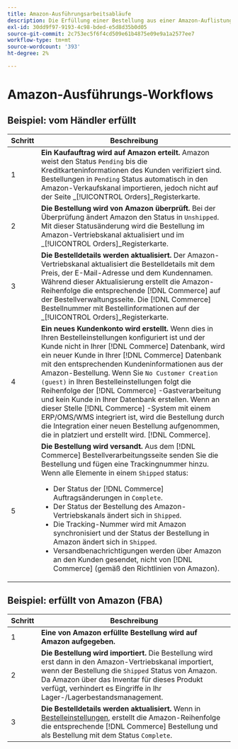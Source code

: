 ```yaml
---
title: Amazon-Ausführungsarbeitsabläufe
description: Die Erfüllung einer Bestellung aus einer Amazon-Auflistung folgt einer bestimmten Sequenz von der Auftragseinsendung bis zum Versand.
exl-id: 30dd9f97-9193-4c98-bded-e5d8d35b0d05
source-git-commit: 2c753ec5f6f4cd509e61b4875e09e9a1a2577ee7
workflow-type: tm+mt
source-wordcount: '393'
ht-degree: 2%

---
```


# Amazon-Ausführungs-Workflows

## Beispiel: vom Händler erfüllt

| Schritt | Beschreibung |
|----|----|
| 1 | **Ein Kaufauftrag wird auf Amazon erteilt.** Amazon weist den Status `Pending` bis die Kreditkarteninformationen des Kunden verifiziert sind. Bestellungen in `Pending` Status automatisch in den Amazon-Verkaufskanal importieren, jedoch nicht auf der Seite _[!UICONTROL Orders]_Registerkarte. |
| 2 | **Die Bestellung wird von Amazon überprüft.** Bei der Überprüfung ändert Amazon den Status in `Unshipped`. Mit dieser Statusänderung wird die Bestellung im Amazon-Vertriebskanal aktualisiert und im _[!UICONTROL Orders]_Registerkarte. |
| 3 | **Die Bestelldetails werden aktualisiert.** Der Amazon-Vertriebskanal aktualisiert die Bestelldetails mit dem Preis, der E-Mail-Adresse und dem Kundennamen. Während dieser Aktualisierung erstellt die Amazon-Reihenfolge die entsprechende [!DNL Commerce] auf der Bestellverwaltungsseite. Die [!DNL Commerce] Bestellnummer mit Bestellinformationen auf der _[!UICONTROL Orders]_Registerkarte. |
| 4 | **Ein neues Kundenkonto wird erstellt.** Wenn dies in Ihren Bestelleinstellungen konfiguriert ist und der Kunde nicht in Ihrer [!DNL Commerce] Datenbank, wird ein neuer Kunde in Ihrer [!DNL Commerce] Datenbank mit den entsprechenden Kundeninformationen aus der Amazon-Bestellung. Wenn Sie `No Customer Creation (guest)` in Ihren Bestelleinstellungen folgt die Reihenfolge der [!DNL Commerce] -Gastverarbeitung und kein Kunde in Ihrer Datenbank erstellen. Wenn an dieser Stelle [!DNL Commerce] -System mit einem ERP/OMS/WMS integriert ist, wird die Bestellung durch die Integration einer neuen Bestellung aufgenommen, die in platziert und erstellt wird. [!DNL Commerce]. |
| 5 | **Die Bestellung wird versandt.** Aus dem [!DNL Commerce] Bestellverarbeitungsseite senden Sie die Bestellung und fügen eine Trackingnummer hinzu. Wenn alle Elemente in einem `Shipped` status:<ul><li>Der Status der [!DNL Commerce] Auftragsänderungen in `Complete`.</li><li>Der Status der Bestellung des Amazon-Vertriebskanals ändert sich in `Shipped`.</li><li>Die Tracking-Nummer wird mit Amazon synchronisiert und der Status der Bestellung in Amazon ändert sich in `Shipped`.</li><li>Versandbenachrichtigungen werden über Amazon an den Kunden gesendet, nicht von [!DNL Commerce] (gemäß den Richtlinien von Amazon). |

## Beispiel: erfüllt von Amazon (FBA)

| Schritt | Beschreibung |
|---|---|
| 1 | **Eine von Amazon erfüllte Bestellung wird auf Amazon aufgegeben.** |
| 2 | **Die Bestellung wird importiert.** Die Bestellung wird erst dann in den Amazon-Vertriebskanal importiert, wenn der Bestellung die `Shipped` Status von Amazon. Da Amazon über das Inventar für dieses Produkt verfügt, verhindert es Eingriffe in Ihr Lager-/Lagerbestandsmanagement. |
| 3 | **Die Bestelldetails werden aktualisiert.** Wenn in [Bestelleinstellungen](./order-settings.md), erstellt die Amazon-Reihenfolge die entsprechende [!DNL Commerce] Bestellung und als Bestellung mit dem Status `Complete`. |
